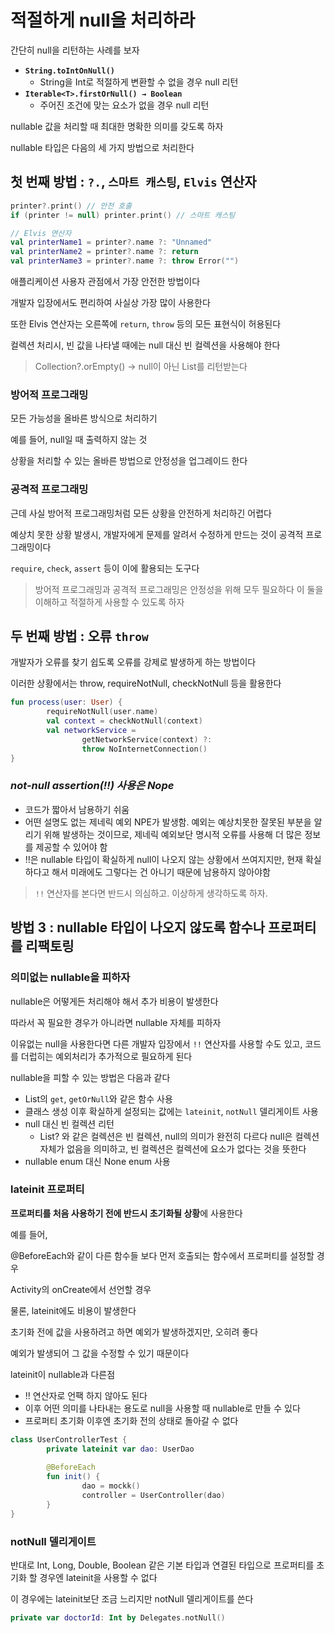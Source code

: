# 적절하게 null을 처리하라


간단히 null을 리턴하는 사례를 보자

- **`String.toIntOnNull()`**
    - String을 Int로 적절하게 변환할 수 없을 경우 null 리턴
- **`Iterable<T>.firstOrNull() → Boolean`**
    - 주어진 조건에 맞는 요소가 없을 경우 null 리턴

nullable 값을 처리할 때 최대한 명확한 의미를 갖도록 하자

nullable 타입은 다음의 세 가지 방법으로 처리한다

## 첫 번째 방법 : `?.`, `스마트 캐스팅`, `Elvis` 연산자

```kotlin
printer?.print() // 안전 호출
if (printer != null) printer.print() // 스마트 캐스팅

// Elvis 연산자
val printerName1 = printer?.name ?: "Unnamed"
val printerName2 = printer?.name ?: return
val printerName3 = printer?.name ?: throw Error("")
```

애플리케이션 사용자 관점에서 가장 안전한 방법이다

개발자 입장에서도 편리하여 사실상 가장 많이 사용한다

또한 Elvis 연산자는 오른쪽에 `return`, `throw` 등의 모든 표현식이 허용된다

컬렉션 처리시, 빈 값을 나타낼 때에는 null 대신 빈 컬렉션을 사용해야 한다

> Collection<T>?.orEmpty()
→ null이 아닌 List<T>를 리턴받는다
>

### 방어적 프로그래밍

모든 가능성을 올바른 방식으로 처리하기

예를 들어, null일 때 출력하지 않는 것

상황을 처리할 수 있는 올바른 방법으로 안정성을 업그레이드 한다

### 공격적 프로그래밍

근데 사실 방어적 프로그래밍처럼 모든 상황을 안전하게 처리하긴 어렵다

예상치 못한 상황 발생시, 개발자에게 문제를 알려서 수정하게 만드는 것이 공격적 프로그래밍이다

`require`, `check`, `assert` 등이 이에 활용되는 도구다

> 방어적 프로그래밍과 공격적 프로그래밍은 안정성을 위해 모두 필요하다
이 둘을 이해하고 적절하게 사용할 수 있도록 하자
>

## 두 번째 방법 : 오류 `throw`

개발자가 오류를 찾기 쉽도록 오류를 강제로 발생하게 하는 방법이다

이러한 상황에서는 throw, requireNotNull, checkNotNull 등을 활용한다

```kotlin
fun process(user: User) {
		requireNotNull(user.name)
		val context = checkNotNull(context)
		val networkService = 
				getNetworkService(context) ?:
				throw NoInternetConnection()
}
```

### *not-null assertion(!!) 사용은 Nope*

- 코드가 짧아서 남용하기 쉬움
- 어떤 설명도 없는 제네릭 예외 NPE가 발생함. 예외는 예상치못한 잘못된 부분을 알리기 위해 발생하는 것이므로, 제네릭 예외보단 명시적 오류를 사용해 더 많은 정보를 제공할 수 있어야 함
- !!은 nullable 타입이 확실하게 null이 나오지 않는 상황에서 쓰여지지만, 현재 확실하다고 해서 미래에도 그렇다는 건 아니기 때문에 남용하지 않아야함

> `!!` 연산자를 본다면 반드시 의심하고. 이상하게 생각하도록 하자.
>

## 방법 3 : nullable 타입이 나오지 않도록 함수나 프로퍼티를 리팩토링

### 의미없는 nullable을 피하자

nullable은 어떻게든 처리해야 해서 추가 비용이 발생한다

따라서 꼭 필요한 경우가 아니라면 nullable 자체를 피하자

이유없는 null을 사용한다면 다른 개발자 입장에서 `!!` 연산자를 사용할 수도 있고, 코드를 더럽히는 예외처리가 추가적으로 필요하게 된다

nullable을 피할 수 있는 방법은 다음과 같다

- List<T>의 `get`, `getOrNull`와 같은 함수 사용
- 클래스 생성 이후 확실하게 설정되는 값에는 `lateinit`, `notNull` 델리게이트 사용
- null 대신 빈 컬렉션 리턴
    - List<Int>? 와 같은 컬렉션은 빈 컬렉션, null의 의미가 완전히 다르다
      null은 컬렉션 자체가 없음을 의미하고, 빈 컬렉션은 컬렉션에 요소가 없다는 것을 뜻한다
- nullable enum 대신 None enum 사용

### lateinit 프로퍼티

**프로퍼티를 처음 사용하기 전에 반드시 초기화될 상황**에 사용한다

예를 들어,

@BeforeEach와 같이 다른 함수들 보다 먼저 호출되는 함수에서 프로퍼티를 설정할 경우

Activity의 onCreate에서 선언할 경우

물론, lateinit에도 비용이 발생한다

초기화 전에 값을 사용하려고 하면 예외가 발생하겠지만, 오히려 좋다

예외가 발생되어 그 값을 수정할 수 있기 때문이다

lateinit이 nullable과 다른점

- !! 연산자로 언팩 하지 않아도 된다
- 이후 어떤 의미를 나타내는 용도로 null을 사용할 때 nullable로 만들 수 있다
- 프로퍼티 초기화 이후엔 초기화 전의 상태로 돌아갈 수 없다

```kotlin
class UserControllerTest {
		private lateinit var dao: UserDao
		
		@BeforeEach
		fun init() {
				dao = mockk()
				controller = UserController(dao)
		}
}
```

### notNull 델리게이트

반대로 Int, Long, Double, Boolean 같은 기본 타입과 연결된 타입으로 프로퍼티를 초기화 할 경우엔 lateinit을 사용할 수 없다

이 경우에는 lateinit보단 조금 느리지만 notNull 델리게이트를 쓴다

```kotlin
private var doctorId: Int by Delegates.notNull()
```
